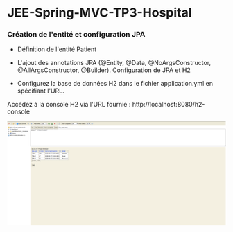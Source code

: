# JEE-Spring-MVC-TP3-Hospital

### Création de l'entité et configuration JPA
* Définition de l'entité Patient

* L'ajout des annotations JPA (@Entity, @Data, @NoArgsConstructor, @AllArgsConstructor, @Builder).
Configuration de JPA et H2

* Configurez la base de données H2 dans le fichier application.yml en spécifiant l'URL.

Accédez à la console H2 via l'URL fournie : http://localhost:8080/h2-console

![db-screen.png](src/main/resources/assets-screen/db-screen.png)

